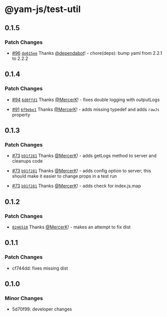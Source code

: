 # @yam-js/test-util

## 0.1.5

### Patch Changes

- [#96](https://github.com/Yam-JS/YamJS/pull/96) [`de015ee`](https://github.com/Yam-JS/YamJS/commit/de015ee651f464718ad3addba95d8601415b260c) Thanks [@dependabot](https://github.com/apps/dependabot)! - chore(deps): bump yaml from 2.2.1 to 2.2.2

## 0.1.4

### Patch Changes

- [#94](https://github.com/Yam-JS/YamJS/pull/94) [`6d0ffd1`](https://github.com/Yam-JS/YamJS/commit/6d0ffd1a5e7b1cbb807a7475114e26c8ae4f8608) Thanks [@MercerK](https://github.com/MercerK)! - fixes double logging with outputLogs

- [#91](https://github.com/Yam-JS/YamJS/pull/91) [`6f9ebe1`](https://github.com/Yam-JS/YamJS/commit/6f9ebe1ed3d1b9e3ce3bddff750d0852bcb3e8bd) Thanks [@MercerK](https://github.com/MercerK)! - adds missing typedef and adds `rawJs` property

## 0.1.3

### Patch Changes

- [#73](https://github.com/Yam-JS/YamJS/pull/73) [`b91f281`](https://github.com/Yam-JS/YamJS/commit/b91f281ea6d0a74b25f7b764065675e92c3658ae) Thanks [@MercerK](https://github.com/MercerK)! - adds getLogs method to server and cleanups code

- [#73](https://github.com/Yam-JS/YamJS/pull/73) [`b91f281`](https://github.com/Yam-JS/YamJS/commit/b91f281ea6d0a74b25f7b764065675e92c3658ae) Thanks [@MercerK](https://github.com/MercerK)! - adds config option to server; this should make it easier to change props in a test run

- [#73](https://github.com/Yam-JS/YamJS/pull/73) [`b91f281`](https://github.com/Yam-JS/YamJS/commit/b91f281ea6d0a74b25f7b764065675e92c3658ae) Thanks [@MercerK](https://github.com/MercerK)! - adds check for index.js.map

## 0.1.2

### Patch Changes

- [`0246510`](https://github.com/Yam-JS/YamJS/commit/0246510b20eba5626a1687969d078fca3763d318) Thanks [@MercerK](https://github.com/MercerK)! - makes an attempt to fix dist

## 0.1.1

### Patch Changes

- cf744dd: fixes missing dist

## 0.1.0

### Minor Changes

- 5d70f99: developer changes
